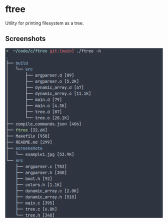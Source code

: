 # ftree

Utility for printing filesystem as a tree.

## Screenshots

![ftree](./screenshots/example1.jpg "ftree")
